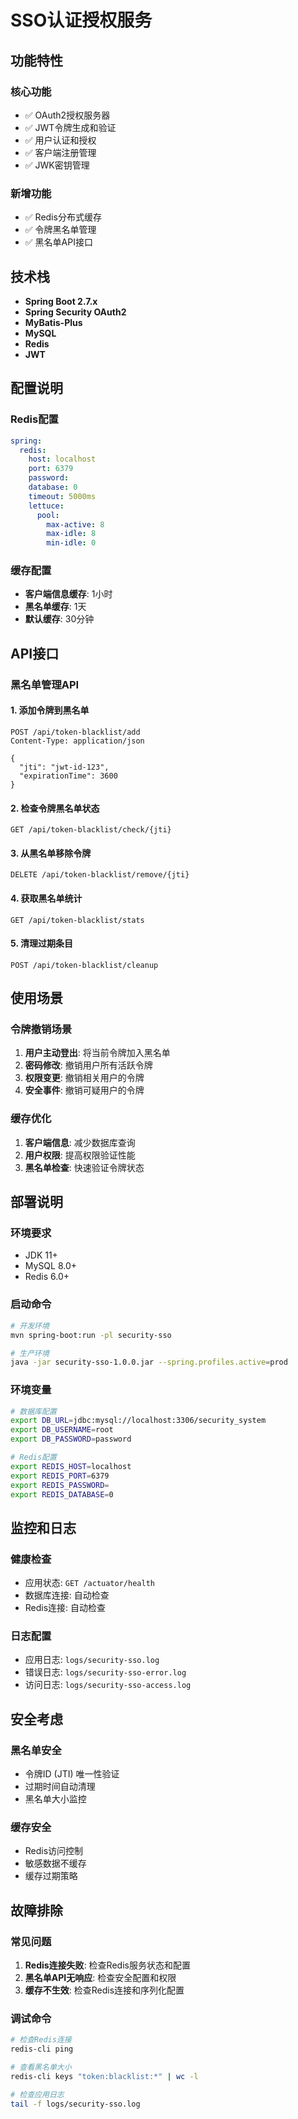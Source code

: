 # SSO认证授权服务

## 功能特性

### 核心功能
- ✅ OAuth2授权服务器
- ✅ JWT令牌生成和验证
- ✅ 用户认证和授权
- ✅ 客户端注册管理
- ✅ JWK密钥管理

### 新增功能
- ✅ Redis分布式缓存
- ✅ 令牌黑名单管理
- ✅ 黑名单API接口

## 技术栈

- **Spring Boot 2.7.x**
- **Spring Security OAuth2**
- **MyBatis-Plus**
- **MySQL**
- **Redis**
- **JWT**

## 配置说明

### Redis配置
```yaml
spring:
  redis:
    host: localhost
    port: 6379
    password: 
    database: 0
    timeout: 5000ms
    lettuce:
      pool:
        max-active: 8
        max-idle: 8
        min-idle: 0
```

### 缓存配置
- **客户端信息缓存**: 1小时
- **黑名单缓存**: 1天
- **默认缓存**: 30分钟

## API接口

### 黑名单管理API

#### 1. 添加令牌到黑名单
```http
POST /api/token-blacklist/add
Content-Type: application/json

{
  "jti": "jwt-id-123",
  "expirationTime": 3600
}
```

#### 2. 检查令牌黑名单状态
```http
GET /api/token-blacklist/check/{jti}
```

#### 3. 从黑名单移除令牌
```http
DELETE /api/token-blacklist/remove/{jti}
```

#### 4. 获取黑名单统计
```http
GET /api/token-blacklist/stats
```

#### 5. 清理过期条目
```http
POST /api/token-blacklist/cleanup
```

## 使用场景

### 令牌撤销场景
1. **用户主动登出**: 将当前令牌加入黑名单
2. **密码修改**: 撤销用户所有活跃令牌
3. **权限变更**: 撤销相关用户的令牌
4. **安全事件**: 撤销可疑用户的令牌

### 缓存优化
1. **客户端信息**: 减少数据库查询
2. **用户权限**: 提高权限验证性能
3. **黑名单检查**: 快速验证令牌状态

## 部署说明

### 环境要求
- JDK 11+
- MySQL 8.0+
- Redis 6.0+

### 启动命令
```bash
# 开发环境
mvn spring-boot:run -pl security-sso

# 生产环境
java -jar security-sso-1.0.0.jar --spring.profiles.active=prod
```

### 环境变量
```bash
# 数据库配置
export DB_URL=jdbc:mysql://localhost:3306/security_system
export DB_USERNAME=root
export DB_PASSWORD=password

# Redis配置
export REDIS_HOST=localhost
export REDIS_PORT=6379
export REDIS_PASSWORD=
export REDIS_DATABASE=0
```

## 监控和日志

### 健康检查
- 应用状态: `GET /actuator/health`
- 数据库连接: 自动检查
- Redis连接: 自动检查

### 日志配置
- 应用日志: `logs/security-sso.log`
- 错误日志: `logs/security-sso-error.log`
- 访问日志: `logs/security-sso-access.log`

## 安全考虑

### 黑名单安全
- 令牌ID (JTI) 唯一性验证
- 过期时间自动清理
- 黑名单大小监控

### 缓存安全
- Redis访问控制
- 敏感数据不缓存
- 缓存过期策略

## 故障排除

### 常见问题
1. **Redis连接失败**: 检查Redis服务状态和配置
2. **黑名单API无响应**: 检查安全配置和权限
3. **缓存不生效**: 检查Redis连接和序列化配置

### 调试命令
```bash
# 检查Redis连接
redis-cli ping

# 查看黑名单大小
redis-cli keys "token:blacklist:*" | wc -l

# 检查应用日志
tail -f logs/security-sso.log
``` 